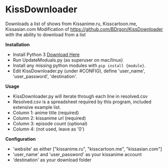 # KissDownloader
Downloads a list of shows from Kissanime.ru, Kisscartoon.me, Kissasian.com
Modification of https://github.com/BDrgon/KissDownloader with the ability to download from a list 

**Installation**
* Install Python 3 [Download Here](https://www.python.org/downloads/)
* Run UpdateModuals.py (as superuser on mac/linux)
* Install any missing python modules with `pip install {module}`.
* Edit KissDownloader.py (under #CONFIG), define 'user_name', 'user_password', 'destination'.

**Usage**
* KissDownloader.py will iterate through each line in resolved.csv
* Resolved.csv is a spreadsheet required by this program, included extensive example list.
* Column 1: anime title (required)
* Column 2: kissanime url (required)
* Column 3: episode count (optional)
* Column 4: (not used, leave as '0')

**Configuration**
* 'website' as either ["kissanime.ru", "kisscartoon.me", "kissasian.com"]
* 'user_name' and 'user_password' as your kissanime account
* 'destination' as your download folder